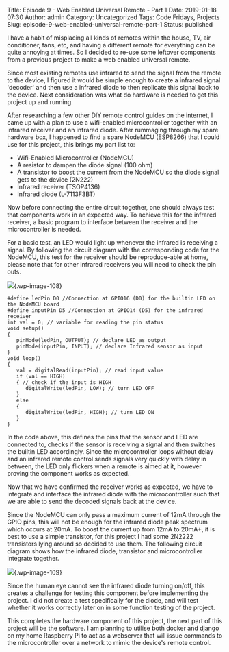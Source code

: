 Title: Episode 9 - Web Enabled Universal Remote - Part 1
Date: 2019-01-18 07:30
Author: admin
Category: Uncategorized
Tags: Code Fridays, Projects
Slug: episode-9-web-enabled-universal-remote-part-1
Status: published

<!-- wp:paragraph -->

I have a habit of misplacing all kinds of remotes within the house, TV, air conditioner, fans, etc, and having a different remote for everything can be quite annoying at times. So I decided to re-use some leftover components from a previous project to make a web enabled universal remote.

<!-- /wp:paragraph -->

<!-- wp:paragraph -->

Since most existing remotes use infrared to send the signal from the remote to the device, I figured it would be simple enough to create a infrared signal 'decoder' and then use a infrared diode to then replicate this signal back to the device. Next consideration was what do hardware is needed to get this project up and running.

<!-- /wp:paragraph -->

<!-- wp:paragraph -->

After researching a few other DIY remote control guides on the internet, I came up with a plan to use a wifi-enabled microcontroller together with an infrared receiver and an infrared diode. After rummaging through my spare hardware box, I happened to find a spare NodeMCU (ESP8266) that I could use for this project, this brings my part list to:

<!-- /wp:paragraph -->

<!-- wp:list -->

-   Wifi-Enabled Microcontroller (NodeMCU)
-   A resistor to dampen the diode signal (100 ohm)
-   A transistor to boost the current from the NodeMCU so the diode signal gets to the device (2N222)
-   Infrared receiver (TSOP4136)
-   Infrared diode (L-7113F3BT)

<!-- /wp:list -->

<!-- wp:paragraph -->

Now before connecting the entire circuit together, one should always test that components work in an expected way. To achieve this for the infrared receiver, a basic program to interface between the receiver and the microcontroller is needed.

<!-- /wp:paragraph -->

<!-- wp:paragraph -->

For a basic test, an LED would light up whenever the infrared is receiving a signal. By following the circuit diagram with the corresponding code for the NodeMCU, this test for the receiver should be reproduce-able at home, please note that for other infrared receivers you will need to check the pin outs.

<!-- /wp:paragraph -->

<!-- wp:image {"id":108} -->

![](https://jmckew.com/wp-content/uploads/2019/01/Fritzing_FEKX395tbZ.png){.wp-image-108}

<!-- /wp:image -->

<!-- wp:syntaxhighlighter/code {"language":"cpp"} -->

``` {.wp-block-syntaxhighlighter-code}
#define ledPin D0 //Connection at GPIO16 (D0) for the builtin LED on the NodeMCU board
#define inputPin D5 //Connection at GPIO14 (D5) for the infrared receiver
int val = 0; // variable for reading the pin status 
void setup() 
{ 
   pinMode(ledPin, OUTPUT); // declare LED as output 
   pinMode(inputPin, INPUT); // declare Infrared sensor as input
} 
void loop()
{ 
   val = digitalRead(inputPin); // read input value 
   if (val == HIGH)
   { // check if the input is HIGH
      digitalWrite(ledPin, LOW); // turn LED OFF   
   } 
   else 
   { 
      digitalWrite(ledPin, HIGH); // turn LED ON 
   }
}
```

<!-- /wp:syntaxhighlighter/code -->

<!-- wp:paragraph -->

In the code above, this defines the pins that the sensor and LED are connected to, checks if the sensor is receiving a signal and then switches the builtin LED accordingly. Since the microcontroller loops without delay and an infrared remote control sends signals very quickly with delay in between, the LED only flickers when a remote is aimed at it, however proving the component works as expected.

<!-- /wp:paragraph -->

<!-- wp:paragraph -->

Now that we have confirmed the receiver works as expected, we have to integrate and interface the infrared diode with the microcontroller such that we are able to send the decoded signals back at the device.

<!-- /wp:paragraph -->

<!-- wp:paragraph -->

Since the NodeMCU can only pass a maximum current of 12mA through the GPIO pins, this will not be enough for the infrared diode peak spectrum which occurs at 20mA. To boost the current up from 12mA to 20mA+, it is best to use a simple transistor, for this project I had some 2N2222 transistors lying around so decided to use them. The following circuit diagram shows how the infrared diode, transistor and microcontroller integrate together.

<!-- /wp:paragraph -->

<!-- wp:image {"id":109} -->

![](https://jmckew.com/wp-content/uploads/2019/01/Fritzing_LqJjWJppSm.png){.wp-image-109}

<!-- /wp:image -->

<!-- wp:paragraph -->

Since the human eye cannot see the infrared diode turning on/off, this creates a challenge for testing this component before implementing the project. I did not create a test specifically for the diode, and will test whether it works correctly later on in some function testing of the project.

<!-- /wp:paragraph -->

<!-- wp:paragraph -->

This completes the hardware component of this project, the next part of this project will be the software. I am planning to utilise both docker and django on my home Raspberry Pi to act as a webserver that will issue commands to the microcontroller over a network to mimic the device's remote control.

<!-- /wp:paragraph -->
